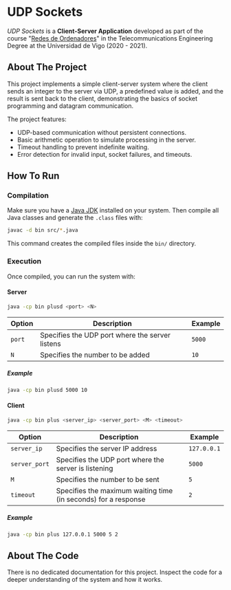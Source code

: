 # UDP Sockets
*UDP Sockets* is a **Client-Server Application** developed as part of the course "[Redes de Ordenadores]()" in the Telecommunications Engineering Degree at the Universidad de Vigo (2020 - 2021).

## About The Project
This project implements a simple client-server system where the client sends an integer to the server via UDP, a predefined value is added, and the result is sent back to the client, demonstrating the basics of socket programming and datagram communication.

The project features:
- UDP-based communication without persistent connections.
- Basic arithmetic operation to simulate processing in the server.
- Timeout handling to prevent indefinite waiting.
- Error detection for invalid input, socket failures, and timeouts.

## How To Run
### Compilation
Make sure you have a [Java JDK](https://www.oracle.com/java/technologies/downloads/) installed on your system. Then compile all Java classes and generate the `.class` files with:

```bash
javac -d bin src/*.java
```

This command creates the compiled files inside the `bin/` directory.

### Execution
Once compiled, you can run the system with:
#### Server
```bash
java -cp bin plusd <port> <N>
```

| Option | Description | Example |
|--------|-------------|---------|
| `port` | Specifies the UDP port where the server listens | `5000` |
| `N` | Specifies the number to be added | `10` |

##### Example
```bash
java -cp bin plusd 5000 10
```

#### Client
```bash
java -cp bin plus <server_ip> <server_port> <M> <timeout>
```
| Option | Description | Example |
|--------|-------------|---------|
| `server_ip` | Specifies the server IP address | `127.0.0.1` |
| `server_port` | Specifies the UDP port where the server is listening | `5000` |
| `M` | Specifies the number to be sent | `5` |
| `timeout` | Specifies the maximum waiting time (in seconds) for a response | `2` |

##### Example
```bash
java -cp bin plus 127.0.0.1 5000 5 2
```

## About The Code
There is no dedicated documentation for this project. Inspect the code for a deeper understanding of the system and how it works.